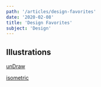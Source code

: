 ```yaml
---
path: '/articles/design-favorites'
date: '2020-02-08'
title: 'Design Favorites'
subject: 'Design'
---
```


## Illustrations
[unDraw](https://undraw.co)

[isometric](https://isometric.online)